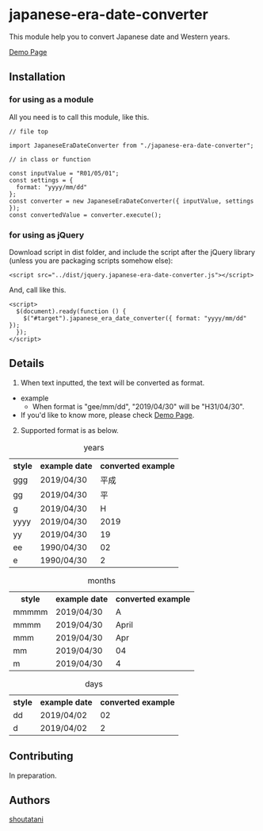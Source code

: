 # japanese-era-date-converter

This module help you to convert Japanese date and Western years.

[Demo Page](https://shoutatani.github.io/japanese-era-date-converter/)

## Installation

### for using as a module

All you need is to call this module, like this.

```
// file top

import JapaneseEraDateConverter from "./japanese-era-date-converter";

// in class or function

const inputValue = "R01/05/01";
const settings = {
  format: "yyyy/mm/dd"
};
const converter = new JapaneseEraDateConverter({ inputValue, settings });
const convertedValue = converter.execute();
```

### for using as jQuery

Download script in dist folder, and include the script after the jQuery library (unless you are packaging scripts somehow else):

```
<script src="../dist/jquery.japanese-era-date-converter.js"></script>
```

And, call like this.

```
<script>
  $(document).ready(function () {
    $("#target").japanese_era_date_converter({ format: "yyyy/mm/dd" });
  });
</script>
```

## Details

1. When text inputted, the text will be converted as format.
  * example
    + When format is "gee/mm/dd", "2019/04/30" will be "H31/04/30".
  * If you'd like to know more, please check [Demo Page](https://shoutatani.github.io/japanese-era-date-converter/).

2. Supported format is as below.
  <table class="supported-styles">
      <caption>years</caption>
      <tr>
        <th>style</th>
        <th>example date</th>
        <th>converted example</th>
      </tr>
      <tr>
        <td>ggg</td>
        <td>2019/04/30</td>
        <td>平成</td>
      </tr>
      <tr>
        <td>gg</td>
        <td>2019/04/30</td>
        <td>平</td>
      </tr>
      <tr>
        <td>g</td>
        <td>2019/04/30</td>
        <td>H</td>
      </tr>
      <tr>
        <td>yyyy</td>
        <td>2019/04/30</td>
        <td>2019</td>
      </tr>
      <tr>
        <td>yy</td>
        <td>2019/04/30</td>
        <td>19</td>
      </tr>
      <tr>
        <td>ee</td>
        <td>1990/04/30</td>
        <td>02</td>
      </tr>
      <tr>
        <td>e</td>
        <td>1990/04/30</td>
        <td>2</td>
      </tr>
    </table>
    <table class="supported-styles">
      <caption>months</caption>
      <tr>
        <th>style</th>
        <th>example date</th>
        <th>converted example</th>
      </tr>
      <tr>
        <td>mmmmm</td>
        <td>2019/04/30</td>
        <td>A</td>
      </tr>
      <tr>
        <td>mmmm</td>
        <td>2019/04/30</td>
        <td>April</td>
      </tr>
      <tr>
        <td>mmm</td>
        <td>2019/04/30</td>
        <td>Apr</td>
      </tr>
      <tr>
        <td>mm</td>
        <td>2019/04/30</td>
        <td>04</td>
      </tr>
      <tr>
        <td>m</td>
        <td>2019/04/30</td>
        <td>4</td>
      </tr>
    </table>
    <table class="supported-styles">
      <caption>days</caption>
      <tr>
        <th>style</th>
        <th>example date</th>
        <th>converted example</th>
      </tr>
      <tr>
        <td>dd</td>
        <td>2019/04/02</td>
        <td>02</td>
      </tr>
      <tr>
        <td>d</td>
        <td>2019/04/02</td>
        <td>2</td>
      </tr>
    </table>

## Contributing

In preparation.

## Authors

[shoutatani](https://github.com/shoutatani)
